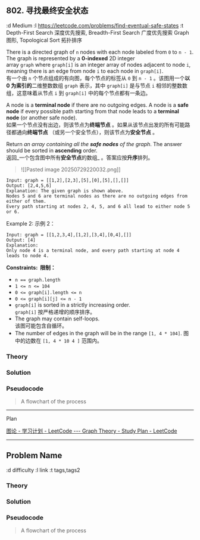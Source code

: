 

## 802. 寻找最终安全状态


:d Medium
:l https://leetcode.com/problems/find-eventual-safe-states
:t Depth-First Search  深度优先搜索, Breadth-First Search 广度优先搜索
Graph 图形, Topological Sort 拓扑排序

There is a directed graph of `n` nodes with each node labeled from `0` to `n - 1`. The graph is represented by a **0-indexed** 2D integer array `graph` where `graph[i]` is an integer array of nodes adjacent to node `i`, meaning there is an edge from node `i` to each node in `graph[i]`.  
有一个由 `n` 个节点组成的有向图，每个节点的标签从 `0` 到 `n - 1` 。该图用一个**以 0 为索引的**二维整数数组 `graph` 表示，其中 `graph[i]` 是与节点 `i` 相邻的整数数组，这意味着从节点 `i` 到 `graph[i]` 中的每个节点都有一条边。

A node is a **terminal node** if there are no outgoing edges. A node is a **safe node** if every possible path starting from that node leads to a **terminal node** (or another safe node).  
如果一个节点没有出边，则该节点为**终端节点** 。如果从该节点出发的所有可能路径都通向**终端节点** （或另一个安全节点），则该节点为**安全节点** 。

Return _an array containing all the **safe nodes** of the graph_. The answer should be sorted in **ascending** order.  
返回_一个包含图中所有**安全节点**的数组_ 。答案应按**升序**排列。


> ![[Pasted image 20250729220032.png]]
```
Input: graph = [[1,2],[2,3],[5],[0],[5],[],[]]
Output: [2,4,5,6]
Explanation: The given graph is shown above.
Nodes 5 and 6 are terminal nodes as there are no outgoing edges from either of them.
Every path starting at nodes 2, 4, 5, and 6 all lead to either node 5 or 6.
```

Example 2:  示例 2：

```
Input: graph = [[1,2,3,4],[1,2],[3,4],[0,4],[]]
Output: [4]
Explanation:
Only node 4 is a terminal node, and every path starting at node 4 leads to node 4.
```

**Constraints:  限制：**

- `n == graph.length`
- `1 <= n <= 104`
- `0 <= graph[i].length <= n`
- `0 <= graph[i][j] <= n - 1`
- `graph[i]` is sorted in a strictly increasing order.  
    `graph[i]` 按严格递增的顺序排序。
- The graph may contain self-loops.  
    该图可能包含自循环。
- The number of edges in the graph will be in the range `[1, 4 * 104]`. 
    图中的边数在 `[1, 4 * 10 4 ]` 范围内。

### Theory


### Solution



### Pseudocode


> A flowchart of the process





---

Plan

 [图论 - 学习计划 - LeetCode --- Graph Theory - Study Plan - LeetCode](https://leetcode.com/studyplan/graph-theory/)


---

## Problem Name

:d difficulty
:l link
:t tags,tags2

### Theory


### Solution


### Pseudocode


> A flowchart of the process